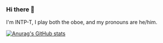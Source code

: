 ### Hi there 👋

I'm INTP-T, I play both the oboe, and my pronouns are he/him.

[![Anurag's GitHub stats](https://github-readme-stats.vercel.app/api?username=Synaptic149&theme=dark)](https://github.com/anuraghazra/github-readme-stats)

